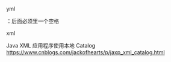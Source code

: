 yml

：后面必须里一个空格

xml

Java XML 应用程序使用本地 Catalog
https://www.cnblogs.com/jackofhearts/p/jaxp_xml_catalog.html